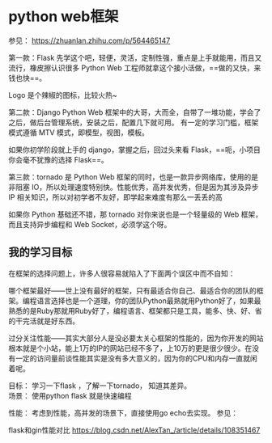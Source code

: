 
# python web框架

参见： https://zhuanlan.zhihu.com/p/564465147

第一款：Flask
先学这个吧，轻便，灵活，定制性强，重点是上手就能用，而且又流行，橡皮擦认识很多 Python Web 工程师就拿这个接小活做，==做的又快，来钱也快==。

Logo 是个辣椒的图标，比较火热~

第二款：Django
Python Web 框架中的大哥，大而全，自带了一堆功能，学会了之后，做后台管理系统，安装之后，配置几下就可用。
有一定的学习门槛，框架模式遵循 MTV 模式，即模型，视图，模板。

如果你初学阶段就上手的 django，掌握之后，回过头来看 Flask，==呃，小项目你会毫不犹豫的选择 Flask==。

第三款：tornado
是 Python Web 框架的同时，也是一款异步网络库，使用的是非阻塞 IO，所以处理速度特别快。性能优秀，高并发优秀，但是因为其涉及异步 IP 相关知识，所以对初学者不友好，即学起来难度有那么一丢丢的高

如果你 Python 基础还不错，那 tornado 对你来说也是一个轻量级的 Web 框架，而且支持异步编程和 Web Socket，必须学这个呀。


## 我的学习目标

在框架的选择问题上，许多人很容易就陷入了下面两个误区中而不自知：

哪个框架最好——世上没有最好的框架，只有最适合你自己、最适合你的团队的框架。编程语言选择也是一个道理，你的团队Python最熟就用Python好了，如果最熟悉的是Ruby那就用Ruby好了，编程语言、框架都只是工具，能多、快、好、省的干完活就是好东西。

过分关注性能——其实大部分人是没必要太关心框架的性能的，因为你开发的网站根本就是个小站，能上1万的IP的网站已经不多了，上10万的更是很少很少。在没有一定的访问量前谈性能其实是没有多大意义的，因为你的CPU和内存一直就闲着呢。



目标： 学习一下flask ，了解一下tornado， 知道其差异。  
场景： 使用python flask 就是快速编程

性能： 考虑到性能，高并发的场景下，直接使用go echo去实现。 参见： 


flask和gin性能对比
https://blog.csdn.net/AlexTan_/article/details/108351467
